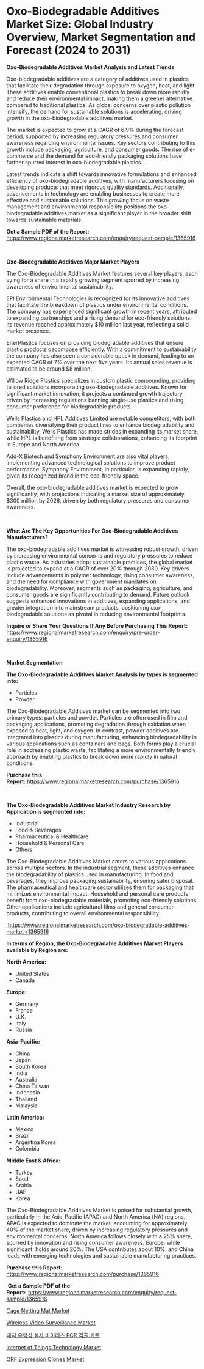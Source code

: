 <p><h1>Oxo-Biodegradable Additives Market Size: Global Industry Overview, Market Segmentation and Forecast (2024 to 2031)</h1></p><p><strong>Oxo-Biodegradable Additives Market Analysis and Latest Trends</strong></p>
<p><p>Oxo-biodegradable additives are a category of additives used in plastics that facilitate their degradation through exposure to oxygen, heat, and light. These additives enable conventional plastics to break down more rapidly and reduce their environmental impact, making them a greener alternative compared to traditional plastics. As global concerns over plastic pollution intensify, the demand for sustainable solutions is accelerating, driving growth in the oxo-biodegradable additives market.</p><p>The market is expected to grow at a CAGR of 6.9% during the forecast period, supported by increasing regulatory pressures and consumer awareness regarding environmental issues. Key sectors contributing to this growth include packaging, agriculture, and consumer goods. The rise of e-commerce and the demand for eco-friendly packaging solutions have further spurred interest in oxo-biodegradable plastics.</p><p>Latest trends indicate a shift towards innovative formulations and enhanced efficiency of oxo-biodegradable additives, with manufacturers focusing on developing products that meet rigorous quality standards. Additionally, advancements in technology are enabling businesses to create more effective and sustainable solutions. This growing focus on waste management and environmental responsibility positions the oxo-biodegradable additives market as a significant player in the broader shift towards sustainable materials.</p></p>
<p><strong>Get a Sample PDF of the Report:&nbsp;</strong> <a href="https://www.regionalmarketresearch.com/enquiry/request-sample/1365916">https://www.regionalmarketresearch.com/enquiry/request-sample/1365916</a></p>
<p>&nbsp;</p>
<p><strong>Oxo-Biodegradable Additives Major Market Players</strong></p>
<p><p>The Oxo-Biodegradable Additives Market features several key players, each vying for a share in a rapidly growing segment spurred by increasing awareness of environmental sustainability. </p><p>EPI Environmental Technologies is recognized for its innovative additives that facilitate the breakdown of plastics under environmental conditions. The company has experienced significant growth in recent years, attributed to expanding partnerships and a rising demand for eco-friendly solutions. Its revenue reached approximately $10 million last year, reflecting a solid market presence.</p><p>EnerPlastics focuses on providing biodegradable additives that ensure plastic products decompose efficiently. With a commitment to sustainability, the company has also seen a considerable uptick in demand, leading to an expected CAGR of 7% over the next five years. Its annual sales revenue is estimated to be around $8 million.</p><p>Willow Ridge Plastics specializes in custom plastic compounding, providing tailored solutions incorporating oxo-biodegradable additives. Known for significant market innovation, it projects a continued growth trajectory driven by increasing regulations banning single-use plastics and rising consumer preference for biodegradable products.</p><p>Wells Plastics and HPL Additives Limited are notable competitors, with both companies diversifying their product lines to enhance biodegradability and sustainability. Wells Plastics has made strides in expanding its market share, while HPL is benefiting from strategic collaborations, enhancing its footprint in Europe and North America.</p><p>Add-X Biotech and Symphony Environment are also vital players, implementing advanced technological solutions to improve product performance. Symphony Environment, in particular, is expanding rapidly, given its recognized brand in the eco-friendly space.</p><p>Overall, the oxo-biodegradable additives market is expected to grow significantly, with projections indicating a market size of approximately $300 million by 2028, driven by both regulatory pressures and consumer awareness.</p></p>
<p>&nbsp;</p>
<p><strong>What Are The Key Opportunities For Oxo-Biodegradable Additives Manufacturers?</strong></p>
<p><p>The oxo-biodegradable additives market is witnessing robust growth, driven by increasing environmental concerns and regulatory pressures to reduce plastic waste. As industries adopt sustainable practices, the global market is projected to expand at a CAGR of over 20% through 2030. Key drivers include advancements in polymer technology, rising consumer awareness, and the need for compliance with government mandates on biodegradability. Moreover, segments such as packaging, agriculture, and consumer goods are significantly contributing to demand. Future outlook suggests enhanced innovations in additives, expanding applications, and greater integration into mainstream products, positioning oxo-biodegradable solutions as pivotal in reducing environmental footprints.</p></p>
<p><strong>Inquire or Share Your Questions If Any Before Purchasing This Report:</strong> <a href="https://www.regionalmarketresearch.com/enquiry/pre-order-enquiry/1365916">https://www.regionalmarketresearch.com/enquiry/pre-order-enquiry/1365916</a></p>
<p>&nbsp;</p>
<p><strong>Market Segmentation</strong></p>
<p><strong>The Oxo-Biodegradable Additives Market Analysis by types is segmented into:</strong></p>
<p><ul><li>Particles</li><li>Powder</li></ul></p>
<p><p>The Oxo-Biodegradable Additives market can be segmented into two primary types: particles and powder. Particles are often used in film and packaging applications, promoting degradation through oxidation when exposed to heat, light, and oxygen. In contrast, powder additives are integrated into plastics during manufacturing, enhancing biodegradability in various applications such as containers and bags. Both forms play a crucial role in addressing plastic waste, facilitating a more environmentally friendly approach by enabling plastics to break down more rapidly in natural conditions.</p></p>
<p><strong>Purchase this Report:&nbsp;</strong><a href="https://www.regionalmarketresearch.com/purchase/1365916">https://www.regionalmarketresearch.com/purchase/1365916</a></p>
<p>&nbsp;</p>
<p><strong>The Oxo-Biodegradable Additives Market Industry Research by Application is segmented into:</strong></p>
<p><ul><li>Industrial</li><li>Food & Beverages</li><li>Pharmaceutical & Healthcare</li><li>Household & Personal Care</li><li>Others</li></ul></p>
<p><p>The Oxo-Biodegradable Additives Market caters to various applications across multiple sectors. In the industrial segment, these additives enhance the biodegradability of plastics used in manufacturing. In food and beverages, they improve packaging sustainability, ensuring safer disposal. The pharmaceutical and healthcare sector utilizes them for packaging that minimizes environmental impact. Household and personal care products benefit from oxo-biodegradable materials, promoting eco-friendly solutions. Other applications include agricultural films and general consumer products, contributing to overall environmental responsibility.</p></p>
<p><a href="https://www.regionalmarketresearch.com/oxo-biodegradable-additives-market-r1365916">&nbsp;https://www.regionalmarketresearch.com/oxo-biodegradable-additives-market-r1365916</a></p>
<p><strong>In terms of Region, the Oxo-Biodegradable Additives Market Players available by Region are:</strong></p>
<p>
    <p> <strong> North America: </strong>
        <ul>
            <li>United States</li>
            <li>Canada</li>
        </ul>
        </p> 
    <p> <strong> Europe: </strong>
        <ul>
            <li>Germany</li>
            <li>France</li>
            <li>U.K.</li>
            <li>Italy</li>
            <li>Russia</li>
        </ul>
        </p> 
    <p> <strong> Asia-Pacific: </strong>
        <ul>
            <li>China</li>
            <li>Japan</li>
            <li>South Korea</li>
            <li>India</li>
            <li>Australia</li>
            <li>China Taiwan</li>
            <li>Indonesia</li>
            <li>Thailand</li>
            <li>Malaysia</li>
        </ul>
        </p> 
    <p> <strong> Latin America: </strong>
        <ul>
            <li>Mexico</li>
            <li>Brazil</li>
            <li>Argentina Korea</li>
            <li>Colombia</li>
        </ul>
        </p> 
    <p> <strong> Middle East & Africa: </strong>
        <ul>
            <li>Turkey</li>
            <li>Saudi</li>
            <li>Arabia</li>
            <li>UAE</li>
            <li>Korea</li>
        </ul>
    </p>
    </p>
<p><p>The Oxo-Biodegradable Additives Market is poised for substantial growth, particularly in the Asia-Pacific (APAC) and North America (NA) regions. APAC is expected to dominate the market, accounting for approximately 40% of the market share, driven by increasing regulatory pressures and environmental concerns. North America follows closely with a 25% share, spurred by innovation and rising consumer awareness. Europe, while significant, holds around 20%. The USA contributes about 10%, and China leads with emerging technologies and sustainable manufacturing practices.</p></p>
<p><strong>Purchase this Report: </strong><a href="https://www.regionalmarketresearch.com/purchase/1365916">https://www.regionalmarketresearch.com/purchase/1365916</a></p>
<p>&nbsp;<strong>Get a Sample PDF of the Report:&nbsp;&nbsp;</strong><a href="https://www.regionalmarketresearch.com/enquiry/request-sample/1365916">https://www.regionalmarketresearch.com/enquiry/request-sample/1365916</a></p>
<p><strong></strong></p>
<p><p><a href="https://issuu.com/reportprime-2/docs/cage-netting-mat-market-size-2030.p_2ddcc3c7ee4ed6">Cage Netting Mat Market</a></p><p><a href="https://www.linkedin.com/pulse/global-perspectives-wireless-video-surveillance-market-trends-atgrf">Wireless Video Surveillance Market</a></p><p><a href="https://medium.com/@lacyquitzon1909/%EA%B8%80%EB%A1%9C%EB%B2%8C-%EB%8F%BC%EC%A7%80-%EC%A0%84%EC%97%BC%EC%84%B1-%EC%84%A4%EC%82%AC-%EB%B0%94%EC%9D%B4%EB%9F%AC%EC%8A%A4-pcr-%EA%B2%80%EC%B6%9C-%ED%82%A4%ED%8A%B8-%EC%8B%9C%EC%9E%A5-%EC%A0%84%EB%A7%9D-%ED%96%A5%ED%9B%84-%EB%8F%99%ED%96%A5-%EB%B0%8F-%EC%8B%9C%EC%9E%A5-%EC%A0%84%EB%9E%B5-%EC%98%88%EC%B8%A1-2024-2031-59bb06cea7cc">돼지 유행성 설사 바이러스 PCR 검출 키트</a></p><p><a href="https://www.linkedin.com/pulse/internet-things-technology-market-outlook-complete-industry-zl9wc">Internet of Things Technology Market</a></p><p><a href="https://medium.com/@manuelmann1976/the-role-of-orf-expression-clones-market-applications-biotechnology-companies-pharmaceutical-506a64b203da?postPublishedType=repub">ORF Expression Clones Market</a></p></p>